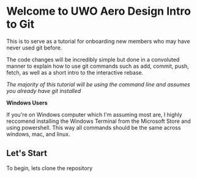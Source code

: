 # **Welcome to UWO Aero Design Intro to Git**

This is to serve as a tutorial for onboarding new members who may have never used git before.

The code changes will be incredibly simple but done in a convoluted manner to explain how to use git commands such as add, commit, push, fetch, as well as a short intro to the interactive rebase.

*The majority of this tutorial will be using the command line and assumes you already have git installed*
  

**Windows Users**

If you're on Windows computer which I'm assuming most are, I highly reccomend installing the Windows Terminal from the Microsoft Store and using powershell. This way all commands should be the same across windows, mac, and linux.

## **Let's Start**
To begin, lets clone the repository